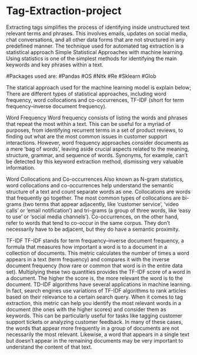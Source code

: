 # Tag-Extraction-project
Extracting tags simplifies the process of identifying inside unstructured text relevant terms and phrases. This involves emails, updates on social media, chat conversations, and all other data forms that are not structured in any predefined manner. The technique used for automated tag extraction is a statistical approach Simple Statistical Approaches with machine learning.
Using statistics is one of the simplest methods for identifying the main keywords and key phrases within a text.

#Packages used are:
#Pandas
#OS
#Nltk
#Re
#Sklearn
#Glob

The statical approach used for the machine learning model is explain below;
There are different types of statistical approaches, including word frequency, word collocations and co-occurrences, TF-IDF (short for term frequency–inverse document frequency).

Word Frequency
Word frequency consists of listing the words and phrases that repeat the most within a text. This can be useful for a myriad of purposes, from identifying recurrent terms in a set of product reviews, to finding out what are the most common issues in customer support interactions.
However, word frequency approaches consider documents as a mere ‘bag of words’, leaving aside crucial aspects related to the meaning, structure, grammar, and sequence of words. Synonyms, for example, can’t be detected by this keyword extraction method, dismissing very valuable information.

Word Collocations and Co-occurrences
Also known as N-gram statistics, word collocations and co-occurrences help understand the semantic structure of a text and count separate words as one.
Collocations are words that frequently go together. The most common types of collocations are bi-grams (two terms that appear adjacently, like ‘customer service’, ‘video calls’ or ‘email notification’) and tri-grams (a group of three words, like ‘easy to use’ or ‘social media channels’).
Co-occurrences, on the other hand, refer to words that tend to co-occur in the same corpus. They don’t necessarily have to be adjacent, but they do have a semantic proximity.

TF-IDF
TF-IDF stands for term frequency–inverse document frequency, a formula that measures how important a word is to a document in a collection of documents.
This metric calculates the number of times a word appears in a text (term frequency) and compares it with the inverse document frequency (how rare or common that word is in the entire data set).
Multiplying these two quantities provides the TF-IDF score of a word in a document. The higher the score is, the more relevant the word is to the document.
TD-IDF algorithms have several applications in machine learning. In fact, search engines use variations of TF-IDF algorithms to rank articles based on their relevance to a certain search query.
When it comes to tag extraction, this metric can help you identify the most relevant words in a document (the ones with the higher scores) and consider them as keywords. This can be particularly useful for tasks like tagging customer support tickets or analyzing customer feedback.
In many of these cases, the words that appear more frequently in a group of documents are not necessarily the most relevant. Likewise, a word that appears in a single text but doesn’t appear in the remaining documents may be very important to understand the content of that text.
